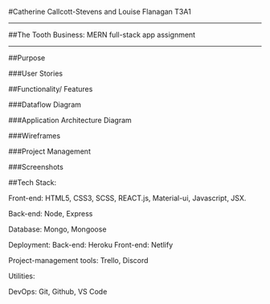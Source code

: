
#Catherine Callcott-Stevens and Louise Flanagan T3A1
********************************
##The Tooth Business: MERN full-stack app assignment
*****************************************


##Purpose

###User Stories

##Functionality/ Features

###Dataflow Diagram

###Application Architecture Diagram

###Wireframes

###Project Management 

###Screenshots


##Tech Stack:

Front-end: HTML5, CSS3, SCSS, REACT.js, Material-ui, Javascript, JSX.

Back-end: Node, Express

Database: Mongo, Mongoose

Deployment: 
Back-end: Heroku
Front-end: Netlify

Project-management tools: Trello, Discord

Utilities: 

DevOps: Git, Github, VS Code


